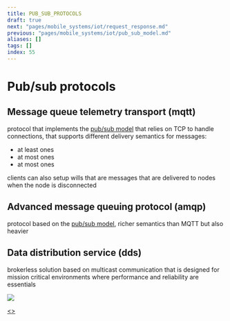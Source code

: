 ```yaml
---
title: PUB_SUB_PROTOCOLS
draft: true
next: "pages/mobile_systems/iot/request_response.md"
previous: "pages/mobile_systems/iot/pub_sub_model.md"
aliases: []
tags: []
index: 55
---
```


# Pub/sub protocols
## Message queue telemetry transport (mqtt)

protocol that implements the [pub/sub model](pages/mobile_systems/iot/pub_sub_model.md) that relies on TCP to handle connections, that supports different delivery semantics for messages:

- at least ones
- at most ones
- at most ones

clients can also setup wills that are messages that are delivered to nodes when the node is disconnected

## Advanced message queuing protocol (amqp)

protocol based on the [pub/sub model](pages/mobile_systems/iot/pub_sub_model.md), richer semantics than MQTT but also heavier

## Data distribution service (dds)

brokerless solution based on multicast communication that is designed for mission critical environments where performance and reliability are essentials

![](assets/mobile_systems/Pasted%20image%2020240615103454.png)

[<](pages/mobile_systems/iot/pub_sub_model.md)[>](pages/mobile_systems/iot/request_response.md)
